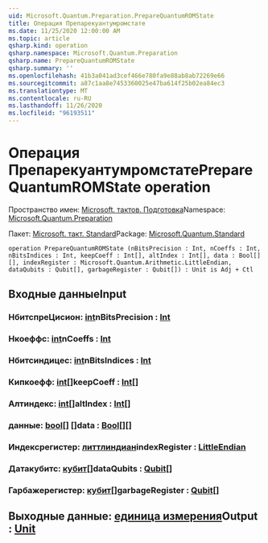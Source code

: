 ```yaml
---
uid: Microsoft.Quantum.Preparation.PrepareQuantumROMState
title: Операция Препарекуантумромстате
ms.date: 11/25/2020 12:00:00 AM
ms.topic: article
qsharp.kind: operation
qsharp.namespace: Microsoft.Quantum.Preparation
qsharp.name: PrepareQuantumROMState
qsharp.summary: ''
ms.openlocfilehash: 41b3a041ad3cef466e780fa9e88ab8ab72269e66
ms.sourcegitcommit: a87c1aa8e7453360025e47ba614f25b02ea84ec3
ms.translationtype: MT
ms.contentlocale: ru-RU
ms.lasthandoff: 11/26/2020
ms.locfileid: "96193511"
---
```

# <a name="preparequantumromstate-operation"></a><span data-ttu-id="5e3a3-102">Операция Препарекуантумромстате</span><span class="sxs-lookup"><span data-stu-id="5e3a3-102">PrepareQuantumROMState operation</span></span>

<span data-ttu-id="5e3a3-103">Пространство имен: [Microsoft. тактов. Подготовка](xref:Microsoft.Quantum.Preparation)</span><span class="sxs-lookup"><span data-stu-id="5e3a3-103">Namespace: [Microsoft.Quantum.Preparation](xref:Microsoft.Quantum.Preparation)</span></span>

<span data-ttu-id="5e3a3-104">Пакет: [Microsoft. такт. Standard](https://nuget.org/packages/Microsoft.Quantum.Standard)</span><span class="sxs-lookup"><span data-stu-id="5e3a3-104">Package: [Microsoft.Quantum.Standard](https://nuget.org/packages/Microsoft.Quantum.Standard)</span></span>




```qsharp
operation PrepareQuantumROMState (nBitsPrecision : Int, nCoeffs : Int, nBitsIndices : Int, keepCoeff : Int[], altIndex : Int[], data : Bool[][], indexRegister : Microsoft.Quantum.Arithmetic.LittleEndian, dataQubits : Qubit[], garbageRegister : Qubit[]) : Unit is Adj + Ctl
```


## <a name="input"></a><span data-ttu-id="5e3a3-105">Входные данные</span><span class="sxs-lookup"><span data-stu-id="5e3a3-105">Input</span></span>

### <a name="nbitsprecision--int"></a><span data-ttu-id="5e3a3-106">НбитспреЦисион: [int](xref:microsoft.quantum.lang-ref.int)</span><span class="sxs-lookup"><span data-stu-id="5e3a3-106">nBitsPrecision : [Int](xref:microsoft.quantum.lang-ref.int)</span></span>




### <a name="ncoeffs--int"></a><span data-ttu-id="5e3a3-107">Нкоеффс: [int](xref:microsoft.quantum.lang-ref.int)</span><span class="sxs-lookup"><span data-stu-id="5e3a3-107">nCoeffs : [Int](xref:microsoft.quantum.lang-ref.int)</span></span>




### <a name="nbitsindices--int"></a><span data-ttu-id="5e3a3-108">Нбитсиндицес: [int](xref:microsoft.quantum.lang-ref.int)</span><span class="sxs-lookup"><span data-stu-id="5e3a3-108">nBitsIndices : [Int](xref:microsoft.quantum.lang-ref.int)</span></span>




### <a name="keepcoeff--int"></a><span data-ttu-id="5e3a3-109">Кипкоефф: [int](xref:microsoft.quantum.lang-ref.int)[]</span><span class="sxs-lookup"><span data-stu-id="5e3a3-109">keepCoeff : [Int](xref:microsoft.quantum.lang-ref.int)[]</span></span>




### <a name="altindex--int"></a><span data-ttu-id="5e3a3-110">Алтиндекс: [int](xref:microsoft.quantum.lang-ref.int)[]</span><span class="sxs-lookup"><span data-stu-id="5e3a3-110">altIndex : [Int](xref:microsoft.quantum.lang-ref.int)[]</span></span>




### <a name="data--bool"></a><span data-ttu-id="5e3a3-111">данные: [bool](xref:microsoft.quantum.lang-ref.bool)[] []</span><span class="sxs-lookup"><span data-stu-id="5e3a3-111">data : [Bool](xref:microsoft.quantum.lang-ref.bool)[][]</span></span>




### <a name="indexregister--littleendian"></a><span data-ttu-id="5e3a3-112">Индексрегистер: [литтлиндиан](xref:Microsoft.Quantum.Arithmetic.LittleEndian)</span><span class="sxs-lookup"><span data-stu-id="5e3a3-112">indexRegister : [LittleEndian](xref:Microsoft.Quantum.Arithmetic.LittleEndian)</span></span>




### <a name="dataqubits--qubit"></a><span data-ttu-id="5e3a3-113">Датакубитс: [кубит](xref:microsoft.quantum.lang-ref.qubit)[]</span><span class="sxs-lookup"><span data-stu-id="5e3a3-113">dataQubits : [Qubit](xref:microsoft.quantum.lang-ref.qubit)[]</span></span>




### <a name="garbageregister--qubit"></a><span data-ttu-id="5e3a3-114">Гарбажерегистер: [кубит](xref:microsoft.quantum.lang-ref.qubit)[]</span><span class="sxs-lookup"><span data-stu-id="5e3a3-114">garbageRegister : [Qubit](xref:microsoft.quantum.lang-ref.qubit)[]</span></span>





## <a name="output--unit"></a><span data-ttu-id="5e3a3-115">Выходные данные: [единица измерения](xref:microsoft.quantum.lang-ref.unit)</span><span class="sxs-lookup"><span data-stu-id="5e3a3-115">Output : [Unit](xref:microsoft.quantum.lang-ref.unit)</span></span>

